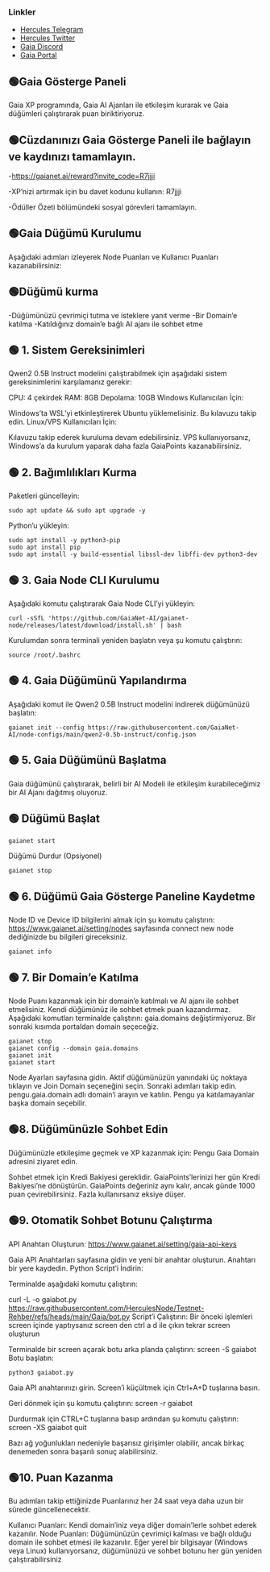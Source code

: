 ### Linkler
 * [Hercules Telegram](https://t.me/HerculesNode)
 * [Hercules Twitter](https://twitter.com/Herculesnode)
 * [Gaia Discord](https://discord.com/invite/gaianet-ai)
 * [Gaia Portal](https://gaianet.ai/reward?invite_code=R7jjji)

## 🟢Gaia Gösterge Paneli
Gaia XP programında, Gaia AI Ajanları ile etkileşim kurarak ve Gaia düğümleri çalıştırarak puan biriktiriyoruz.

## 🟢Cüzdanınızı Gaia Gösterge Paneli ile bağlayın ve kaydınızı tamamlayın.
-https://gaianet.ai/reward?invite_code=R7jjji

-XP’nizi artırmak için bu davet kodunu kullanın: R7jjji

-Ödüller Özeti bölümündeki sosyal görevleri tamamlayın.

## 🟢Gaia Düğümü Kurulumu
Aşağıdaki adımları izleyerek Node Puanları ve Kullanıcı Puanları kazanabilirsiniz:

## 🟢Düğümü kurma
-Düğümünüzü çevrimiçi tutma ve isteklere yanıt verme
-Bir Domain’e katılma
-Katıldığınız domain’e bağlı AI ajanı ile sohbet etme
## 🟢 1. Sistem Gereksinimleri
Qwen2 0.5B Instruct modelini çalıştırabilmek için aşağıdaki sistem gereksinimlerini karşılamanız gerekir:

CPU: 4 çekirdek
RAM: 8GB
Depolama: 10GB
Windows Kullanıcıları İçin:

Windows’ta WSL’yi etkinleştirerek Ubuntu yüklemelisiniz. Bu kılavuzu takip edin.
Linux/VPS Kullanıcıları İçin:

Kılavuzu takip ederek kuruluma devam edebilirsiniz.
VPS kullanıyorsanız, Windows’a da kurulum yaparak daha fazla GaiaPoints kazanabilirsiniz.

## 🟢 2. Bağımlılıkları Kurma
Paketleri güncelleyin:

```shell
sudo apt update && sudo apt upgrade -y
```

Python’u yükleyin:

```shell
sudo apt install -y python3-pip
sudo apt install pip
sudo apt install -y build-essential libssl-dev libffi-dev python3-dev
```
## 🟢 3. Gaia Node CLI Kurulumu
Aşağıdaki komutu çalıştırarak Gaia Node CLI’yi yükleyin:

```shell
curl -sSfL 'https://github.com/GaiaNet-AI/gaianet-node/releases/latest/download/install.sh' | bash
```
Kurulumdan sonra terminali yeniden başlatın veya şu komutu çalıştırın:

```shell
source /root/.bashrc
```

## 🟢 4. Gaia Düğümünü Yapılandırma
Aşağıdaki komut ile Qwen2 0.5B Instruct modelini indirerek düğümünüzü başlatın:

```shell
gaianet init --config https://raw.githubusercontent.com/GaiaNet-AI/node-configs/main/qwen2-0.5b-instruct/config.json
```
## 🟢 5. Gaia Düğümünü Başlatma

Gaia düğümünü çalıştırarak, belirli bir AI Modeli ile etkileşim kurabileceğimiz bir AI Ajanı dağıtmış oluyoruz.

## 🟢 Düğümü Başlat

```shell
gaianet start
```

Düğümü Durdur (Opsiyonel)
```shell
gaianet stop
```

## 🟢 6. Düğümü Gaia Gösterge Paneline Kaydetme
Node ID ve Device ID bilgilerini almak için şu komutu çalıştırın: https://www.gaianet.ai/setting/nodes sayfasında connect new node dediğinizde bu bilgileri gireceksiniz.

```shell
gaianet info
```

## 🟢 7. Bir Domain’e Katılma

Node Puanı kazanmak için bir domain’e katılmalı ve AI ajanı ile sohbet etmelisiniz.
Kendi düğümünüz ile sohbet etmek puan kazandırmaz.
Aşağıdaki komutları terminalde çalıştırın: gaia.domains değiştirmiyoruz. Bir sonraki kısımda portaldan domain seçeceğiz.

```shell
gaianet stop
gaianet config --domain gaia.domains
gaianet init
gaianet start
```
Node Ayarları sayfasına gidin.
Aktif düğümünüzün yanındaki üç noktaya tıklayın ve Join Domain seçeneğini seçin.
Sonraki adımları takip edin.
pengu.gaia.domain adlı domain’i arayın ve katılın. Pengu ya katılamayanlar başka domain seçebilir.

## 🟢8. Düğümünüzle Sohbet Edin
Düğümünüzle etkileşime geçmek ve XP kazanmak için: Pengu Gaia Domain adresini ziyaret edin.

Sohbet etmek için Kredi Bakiyesi gereklidir.
GaiaPoints’lerinizi her gün Kredi Bakiyesi’ne dönüştürün.
GaiaPoints değeriniz aynı kalır, ancak günde 1000 puan çevirebilirsiniz. Fazla kullanırsanız eksiye düşer.

## 🟢9. Otomatik Sohbet Botunu Çalıştırma
API Anahtarı Oluşturun: https://www.gaianet.ai/setting/gaia-api-keys

Gaia API Anahtarları sayfasına gidin ve yeni bir anahtar oluşturun. Anahtarı bir yere kaydedin.
Python Script’i İndirin:

Terminalde aşağıdaki komutu çalıştırın:


curl -L -o gaiabot.py https://raw.githubusercontent.com/HerculesNode/Testnet-Rehber/refs/heads/main/Gaia/bot.py
Script’i Çalıştırın:
Bir önceki işlemleri screen içinde yaptıysanız screen den ctrl a d ile çıkın tekrar screen oluşturun

Terminalde bir screen açarak botu arka planda çalıştırın:
screen -S gaiabot
Botu başlatın:
```shell
python3 gaiabot.py
```
Gaia API anahtarınızı girin.
Screen’i küçültmek için Ctrl+A+D tuşlarına basın.

Geri dönmek için şu komutu çalıştırın: screen -r gaiabot

Durdurmak için CTRL+C tuşlarına basıp ardından şu komutu çalıştırın: screen -XS gaiabot quit

Bazı ağ yoğunlukları nedeniyle başarısız girişimler olabilir, ancak birkaç denemeden sonra başarılı sonuç alabilirsiniz.

## 🟢10. Puan Kazanma
Bu adımları takip ettiğinizde Puanlarınız her 24 saat veya daha uzun bir sürede güncellenecektir.

Kullanıcı Puanları: Kendi domain’iniz veya diğer domain’lerle sohbet ederek kazanılır.
Node Puanları: Düğümünüzün çevrimiçi kalması ve bağlı olduğu domain ile sohbet etmesi ile kazanılır.
Eğer yerel bir bilgisayar (Windows veya Linux) kullanıyorsanız, düğümünüzü ve sohbet botunu her gün yeniden çalıştırabilirsiniz
